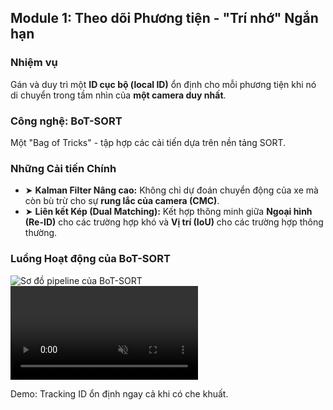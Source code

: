 <!--
  Bố cục slide này là 2 cột:
  - Cột trái: Trình bày nhiệm vụ, công nghệ và các cải tiến chính.
  - Cột phải: Một sơ đồ pipeline động của BoT-SORT và một video demo ngắn.
-->
<section 
  data-background-image="/images/backgrounds/agenda-bg.png" 
  data-background-opacity="1"
  class="h-full"
>
  <div class="w-full h-full flex flex-col justify-center items-center text-white">
    <h2 class="text-5xl md:text-6xl mb-16 text-center font-bold drop-shadow-lg">Module 1: Theo dõi Phương tiện - <strong class="text-tech-highlight">"Trí nhớ" Ngắn hạn</strong></h2>
    <div class="grid grid-cols-1 md:grid-cols-5 gap-8 md:gap-12 w-full max-w-7xl mx-auto items-start">
      <!-- CỘT TRÁI: PHÂN TÍCH -->
      <div class="md:col-span-2 flex flex-col space-y-8 text-2xl md:text-3xl bg-gray-900/80 p-8 rounded-xl shadow-xl border border-gray-700">
        <div class="fragment" data-fragment-index="1">
          <h3 class="text-3xl text-tech-highlight mb-3 font-semibold drop-shadow">Nhiệm vụ</h3>
          <p class="font-medium drop-shadow text-white">Gán và duy trì một <strong class="text-white">ID cục bộ (local ID)</strong> ổn định cho mỗi phương tiện khi nó di chuyển trong tầm nhìn của <strong class="text-white">một camera duy nhất</strong>.</p>
        </div>
        <div class="fragment" data-fragment-index="2">
          <h3 class="text-3xl text-tech-highlight mb-3 font-semibold drop-shadow">Công nghệ: BoT-SORT</h3>
          <p class="font-medium drop-shadow text-white">Một "Bag of Tricks" - tập hợp các cải tiến dựa trên nền tảng SORT.</p>
        </div>
        <div class="fragment" data-fragment-index="4">
          <h3 class="text-3xl text-tech-highlight mb-3 font-semibold drop-shadow">Những Cải tiến Chính</h3>
          <ul class="space-y-4 text-xl md:text-2xl">
            <li class="flex items-start">
              <span class="text-tech-highlight font-bold mr-3 mt-1">&#10148;</span>
              <span><strong>Kalman Filter Nâng cao:</strong> Không chỉ dự đoán chuyển động của xe mà còn bù trừ cho sự <strong class="text-white">rung lắc của camera (CMC)</strong>.</span>
            </li>
            <li class="flex items-start">
              <span class="text-tech-highlight font-bold mr-3 mt-1">&#10148;</span>
              <span><strong>Liên kết Kép (Dual Matching):</strong> Kết hợp thông minh giữa <strong class="text-white">Ngoại hình (Re-ID)</strong> cho các trường hợp khó và <strong class="text-white">Vị trí (IoU)</strong> cho các trường hợp thông thường.</span>
            </li>
          </ul>
        </div>
      </div>
      <!-- CỘT PHẢI: SƠ ĐỒ VÀ DEMO -->
      <div class="md:col-span-3 flex flex-col gap-8">
        <div class="fragment bg-gray-800/90 p-6 rounded-lg border border-gray-700 shadow-2xl" data-fragment-index="3">
          <h3 class="text-2xl md:text-3xl text-center text-tech-highlight mb-4 font-semibold drop-shadow">Luồng Hoạt động của BoT-SORT</h3>
          <img 
            src="images/botsort-pipeline.png" 
            alt="Sơ đồ pipeline của BoT-SORT"
            class="rounded-md shadow-lg border border-gray-700"
          />
        </div>
        <div class="fragment mt-8" data-fragment-index="5">
          <video src="videos/single-camera-tracking-demo.mp4" autoplay loop muted class="rounded-lg shadow-2xl border border-gray-700"></video>
          <p class="text-center text-base italic text-gray-200 mt-2 drop-shadow">Demo: Tracking ID ổn định ngay cả khi có che khuất.</p>
        </div>
      </div>
    </div>
  </div>
</section>
